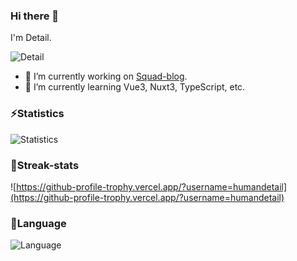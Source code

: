### Hi there 👋

I'm Detail.

![Detail](https://img-squad-prod.humandetail.com/site/20221111S5JEcMtC.svg)

- 🔭 I’m currently working on [Squad-blog](https://github.com/humandetail/squad-blog-frontend).
- 🌱 I’m currently learning Vue3, Nuxt3, TypeScript, etc.

### ⚡Statistics

![Statistics](https://github-readme-stats.vercel.app/api?username=humandetail)

### 🤔Streak-stats

![https://github-profile-trophy.vercel.app/?username=humandetail](https://github-profile-trophy.vercel.app/?username=humandetail)

### 🌱Language

![Language](https://github-readme-stats.vercel.app/api/top-langs/?username=humandetail&layout=compact)
